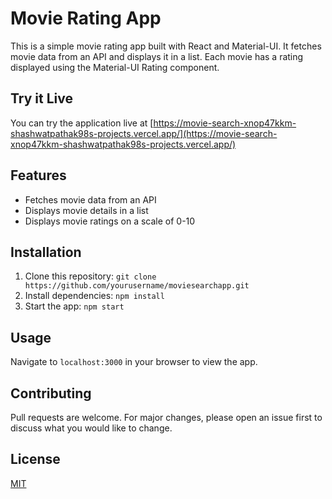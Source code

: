 # Movie Rating App

This is a simple movie rating app built with React and Material-UI. It fetches movie data from an API and displays it in a list. Each movie has a rating displayed using the Material-UI Rating component.

## Try it Live

You can try the application live at [https://movie-search-xnop47kkm-shashwatpathak98s-projects.vercel.app/](https://movie-search-xnop47kkm-shashwatpathak98s-projects.vercel.app/)


## Features

- Fetches movie data from an API
- Displays movie details in a list
- Displays movie ratings on a scale of 0-10

## Installation

1. Clone this repository: `git clone https://github.com/yourusername/moviesearchapp.git`
2. Install dependencies: `npm install`
3. Start the app: `npm start`

## Usage

Navigate to `localhost:3000` in your browser to view the app.

## Contributing

Pull requests are welcome. For major changes, please open an issue first to discuss what you would like to change.

## License

[MIT](https://choosealicense.com/licenses/mit/)